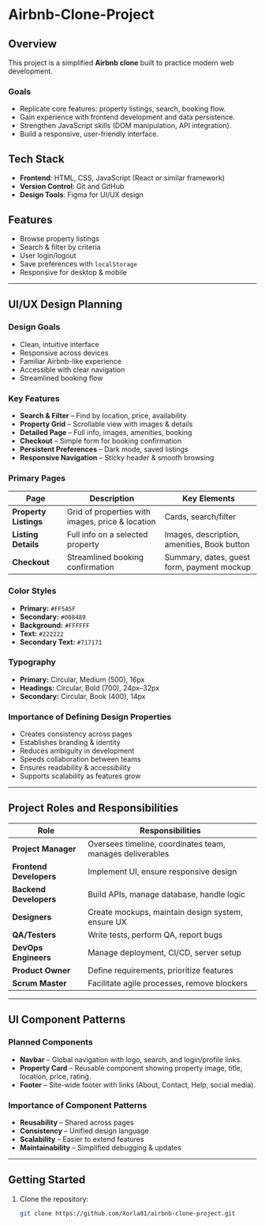 # Airbnb-Clone-Project

## Overview
This project is a simplified **Airbnb clone** built to practice modern web development.  

### Goals
- Replicate core features: property listings, search, booking flow.  
- Gain experience with frontend development and data persistence.  
- Strengthen JavaScript skills (DOM manipulation, API integration).  
- Build a responsive, user-friendly interface.  

## Tech Stack
- **Frontend**: HTML, CSS, JavaScript (React or similar framework)
- **Version Control**: Git and GitHub
- **Design Tools**: Figma for UI/UX design  

## Features
- Browse property listings  
- Search & filter by criteria  
- User login/logout  
- Save preferences with `localStorage`  
- Responsive for desktop & mobile  

---

## UI/UX Design Planning

### Design Goals
- Clean, intuitive interface  
- Responsive across devices  
- Familiar Airbnb-like experience  
- Accessible with clear navigation  
- Streamlined booking flow  

### Key Features
- **Search & Filter** – Find by location, price, availability  
- **Property Grid** – Scrollable view with images & details  
- **Detailed Page** – Full info, images, amenities, booking  
- **Checkout** – Simple form for booking confirmation  
- **Persistent Preferences** – Dark mode, saved listings  
- **Responsive Navigation** – Sticky header & smooth browsing  

### Primary Pages
| Page                   | Description                                      | Key Elements |
|-------------------------|--------------------------------------------------|--------------|
| **Property Listings**   | Grid of properties with images, price & location | Cards, search/filter |
| **Listing Details**     | Full info on a selected property                 | Images, description, amenities, Book button |
| **Checkout**            | Streamlined booking confirmation                 | Summary, dates, guest form, payment mockup |

### Color Styles
- **Primary:** `#FF5A5F`  
- **Secondary:** `#008489`  
- **Background:** `#FFFFFF`  
- **Text:** `#222222`  
- **Secondary Text:** `#717171`  

### Typography
- **Primary:** Circular, Medium (500), 16px  
- **Headings:** Circular, Bold (700), 24px–32px  
- **Secondary:** Circular, Book (400), 14px  

### Importance of Defining Design Properties
- Creates consistency across pages  
- Establishes branding & identity  
- Reduces ambiguity in development  
- Speeds collaboration between teams  
- Ensures readability & accessibility  
- Supports scalability as features grow  

---

## Project Roles and Responsibilities

| **Role**              | **Responsibilities** |
|------------------------|-----------------------|
| **Project Manager**    | Oversees timeline, coordinates team, manages deliverables |
| **Frontend Developers**| Implement UI, ensure responsive design |
| **Backend Developers** | Build APIs, manage database, handle logic |
| **Designers**          | Create mockups, maintain design system, ensure UX |
| **QA/Testers**         | Write tests, perform QA, report bugs |
| **DevOps Engineers**   | Manage deployment, CI/CD, server setup |
| **Product Owner**      | Define requirements, prioritize features |
| **Scrum Master**       | Facilitate agile processes, remove blockers |

---

## UI Component Patterns

### Planned Components
- **Navbar** – Global navigation with logo, search, and login/profile links.  
- **Property Card** – Reusable component showing property image, title, location, price, rating.  
- **Footer** – Site-wide footer with links (About, Contact, Help, social media).  

### Importance of Component Patterns
- **Reusability** – Shared across pages  
- **Consistency** – Unified design language  
- **Scalability** – Easier to extend features  
- **Maintainability** – Simplified debugging & updates  

---

## Getting Started
1. Clone the repository:  
   ```bash
   git clone https://github.com/Xorla01/airbnb-clone-project.git
